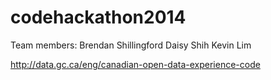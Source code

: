 codehackathon2014
=================
Team members:
Brendan Shillingford
Daisy Shih
Kevin Lim

http://data.gc.ca/eng/canadian-open-data-experience-code
